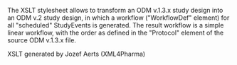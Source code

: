 The XSLT stylesheet allows to transform an ODM v.1.3.x study design into an ODM v.2 study design,
in which a workflow ("WorkflowDef" element) for all "scheduled" StudyEvents is generated.
The result workflow is a simple linear workflow, with the order as defined in the "Protocol" element of the source ODM v.1.3.x file.

XSLT generated by Jozef Aerts (XML4Pharma)
